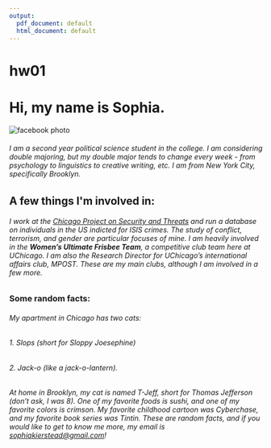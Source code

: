 ```yaml
---
output:
  pdf_document: default
  html_document: default
---
```

# hw01
# Hi, my name is Sophia. 
![facebook photo](https://scontent-ort2-2.xx.fbcdn.net/v/t1.0-9/16730486_1368349993188281_4048724534790939077_n.jpg?_nc_cat=0&oh=482788aa590f4e686179a585c8ea33a0&oe=5B3E6C2A)
###### I am a second year political science student in the college. I am considering double majoring, but my double major tends to change every week - from psychology to linguistics to creative writing, etc. I am from New York City, specifically Brooklyn. 
## A few things I'm involved in:
###### I work at the [Chicago Project on Security and Threats](https://cpost.uchicago.edu/) and run a database on individuals in the US indicted for ISIS crimes. The study of conflict, terrorism, and gender are particular focuses of mine. I am heavily involved in the **Women’s Ultimate Frisbee Team**, a competitive club team here at UChicago. I am also the Research Director for UChicago’s international affairs club, MPOST. These are my main clubs, although I am involved in a few more. 
### Some random facts:
###### My apartment in Chicago has two cats:
###### 1. Slops (short for Sloppy Joesephine)
###### 2. Jack-o (like a jack-o-lantern). 
###### At home in Brooklyn, my cat is named T-Jeff, short for Thomas Jefferson *(don’t ask, I was 8)*. One of my favorite foods is sushi, and one of my favorite colors is crimson. My favorite childhood cartoon was Cyberchase, and my favorite book series was Tintin. These are random facts, and if you would like to get to know me more, my email is *sophiakierstead@gmail.com*!

